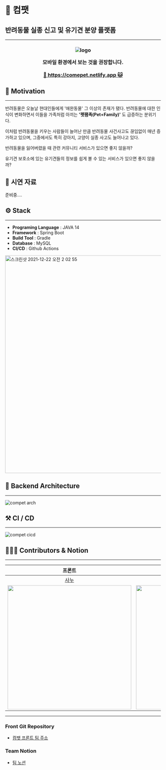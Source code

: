 # 🐶 컴팻

## 반려동물 실종 신고 및 유기견 분양 플랫폼

---
<h3 align="center">

![logo](https://user-images.githubusercontent.com/58363663/146007111-9cd1503b-4c93-41c6-84c3-578e9aa29406.png)

<div> 모바일 환경에서 보는 것을 권장합니다. </div>

<br>
<div>
    <a href="https://comepet.netlify.app">🐶 https://comepet.netlify.app 🐱</a>
</div>

</h3>



## 🚀 Motivation

---

반려동물은 오늘날 현대인들에게 '애완동물' 그 이상의 존재가 됐다. 반려동물에 대한 인식이 변화하면서 이들을 가족처럼 아끼는 **'펫팸족(Pet+Family)'** 도 급증하는 분위기다.

이처럼 반려동물을 키우는 사람들이 늘어난 만큼 반려동물 사건사고도 끊임없이 매년 증가하고 있으며, 그중에서도 특히 강아지, 고양이 실종 사고도 늘어나고 있다.

반려동물을 잃어버렸을 때 관련 커뮤니티 서비스가 있으면 좋지 않을까?

유기견 보호소에 있는 유기견들의 정보를 쉽게 볼 수 있는 서비스가 있으면 좋지 않을까?


## 🐹 시연 자료

준비중....


## ⚙ Stack

---

- **Programing Language** : JAVA 14
- **Framework** : Spring Boot
- **Build Tool** : Gradle
- **Database** : MySQL
- **CI/CD** : Github Actions

<img width="702" alt="스크린샷 2021-12-22 오전 2 02 55" src="https://user-images.githubusercontent.com/58363663/146969801-1faa9a10-9e61-4331-b3ef-40cbf3b820e0.png">


<div>
<a data-theme="dark" data-layers="1,2,3,4" data-stack-embed="true" href="https://embed.stackshare.io/stacks/embed/555867ab7da1e2728a5d9c4e125f7d"></a><script async src="https://cdn1.stackshare.io/javascripts/client-code.js" charset="utf-8"></script>
</div>

## 🧩 Backend Architecture

---

![compet arch](https://user-images.githubusercontent.com/58363663/146959688-09360883-cba6-4abf-9bcf-ffc393d54ae1.png)


## ⚒ CI / CD

---

![compet cicd](https://user-images.githubusercontent.com/58363663/146959699-efb652d6-3db3-43b1-a581-acf169131b57.png)


## 👨🏻‍💻 Contributors & Notion

---

| 프론트 | 프론트 | 프론트 | 백엔드 | 백엔드 | 백엔드 |
|:---:|:---:|:---:|:---:|:---:|:---:|
| [사누](&#40;https://github.com/sanoopark)  | [에드워드](https://github.com/wherehows) |[앨리스](https://github.com/Jihyeon228) |[케빈](https://github.com/LeeJuOh) |[범키](https://github.com/venzym) | [티거](https://github.com/yhh1056) |
|<img src="https://user-images.githubusercontent.com/58363663/146958829-f58b23ee-cf0e-4024-a6e7-6927ce5e3b5c.png" width="400"/>   |<img src="https://user-images.githubusercontent.com/58363663/146959251-d3e640d4-7ea8-4bba-90a8-cb749d7e6951.jpg" width="400"/>      | <img src="https://user-images.githubusercontent.com/58363663/146959079-91dc0609-4d97-4f6b-96ea-3a95a632b3b3.jpg" width="400"/>    |<img src="https://user-images.githubusercontent.com/58363663/146007825-fe63eeb4-662c-470b-81e2-b98d150fcce5.png" width="400" />|<img src="https://user-images.githubusercontent.com/58363663/146007644-fbb83eef-7ff7-4bc9-b974-459b8effcd53.jpeg" width="400" />|<img src="https://user-images.githubusercontent.com/81351244/140481488-5309a3df-8632-4d97-a335-838fc6e43aa5.JPG" width="400" />|)

---


### Front Git Repository
- [컴팻 프론트 팀 주소](https://github.com/prgrms-web-devcourse/Team_i6_comepet_FE)

### Team Notion
- [팀 노션](https://www.notion.so/backend-devcourse/3-28f236d12c7843efb1a5662df6e93477)

